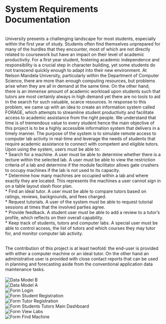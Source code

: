 # System Requirements Documentation
</br>
University presents a challenging landscape for most students, especially within the first year of study. Students often find themselves unprepared for many of the hurdles that they encounter, most of which are not directly related to coursework but have an impact on their level of academic productivity. For a first year student, fostering academic independence and responsibility is a crucial step in character building, yet some students do not transcend quickly enough to adapt into their new environment. At Nelson Mandela University, particularly within the Department of Computer Science, there are more than enough computing resources, but problems arise when they are all in demand at the same time. On the other hand, there is an immense amount of academic workload upon students such that tutors are most certainly always in high demand yet there are no tools to aid in the search for such valuable, scarce
resources. In response to this problem, we came up with an idea to create an information system called FORAGE, which attempts to streamline student productivity and facilitate access to academic
assistance from the right people. We understand that time is of tremendous value to every student hence the main objective of this project is to be a highly accessible information system
that delivers in a timely manner. The purpose of the system is to simulate remote access to computer lab activity in real-time and leverage the needs of students that require academic assistance to connect with
competent and eligible tutors. Upon using the system, users must be able to: </br>
* Search for a machine. A user must be able to determine whether there is a lecture
within the selected lab. A user must be able to view the restriction criteria of a lab and
determine if the module facilitator allows gate crushers to occupy machines if the lab
is not used to its capacity.</br>
* Determine how many machines are occupied within a lab and where exactly they are
located. This represents the machines a user cannot sign in on a table layout slash floor plan.</br>
* Find an ideal tutor. A user must be able to compare tutors based on ratings,
reviews, backgrounds, and fees charged.</br>
* Request tutorials. A user of the system must be able to request tutorial sessions
at times that the involved parties agree.</br>
* Provide feedback. A student user must be able to add a review to a tutor’s profile,
which reflects on their overall capability.</br>
* Keep track of students, tutors and computer labs. A special user must be able to
control access, the list of tutors and which courses they may tutor for, and monitor
computer lab activity.</br></br>

The contribution of this project is at least twofold: the end-user is provided with either a
computer machine or an ideal tutor. On the other hand an administrative user is provided with
close contact reports that can be used in planning and forecasting aside from the conventional application data maintenance tasks.</br></br>
![Data Model B](https://user-images.githubusercontent.com/26520289/61610723-3784e080-ac5a-11e9-9b4d-eb47d506df1a.PNG)</br>
![Data Model A](https://user-images.githubusercontent.com/26520289/61610724-381d7700-ac5a-11e9-937a-2652b6890cdf.PNG) </br>
![Form Login](https://user-images.githubusercontent.com/26520289/61609779-80876580-ac57-11e9-81a4-dbc63682d1e1.png)</br>
![Form Student Registration](https://user-images.githubusercontent.com/26520289/61610405-5e8ee280-ac59-11e9-9e7c-6080a02dbeb3.PNG)</br>
![Form Tutor Registration](https://user-images.githubusercontent.com/26520289/61610411-63ec2d00-ac59-11e9-92b4-915decf3fc7f.PNG)</br>
![Form Students Tutors Main Dashboard](https://user-images.githubusercontent.com/26520289/61609802-91d07200-ac57-11e9-8144-f1bdebb075d4.PNG)</br>
![Form View Labs](https://user-images.githubusercontent.com/26520289/61609818-9b59da00-ac57-11e9-948a-a1da9046c662.PNG)</br>
![Form Find Machine](https://user-images.githubusercontent.com/26520289/61609866-b7f61200-ac57-11e9-8d14-487d341311a8.PNG)
